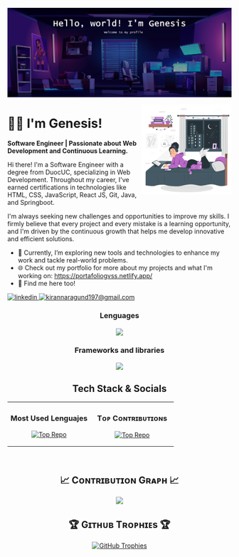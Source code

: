 ![Genesis Banner Image](https://github.com/GnesisVSS/GnesisVSS/blob/main/bedroom-banner.jpg)

<div>
  <img align="right" width="40%" src="https://github.com/GnesisVSS/GnesisVSS/blob/main/bedroom.svg">
</div>

# 👩‍💻 I'm Genesis! 
<strong> <p align="left">Software Engineer | Passionate about Web Development and Continuous Learning. </p> </strong>

Hi there! I'm a Software Engineer with a degree from DuocUC, specializing in Web Development. Throughout my career, I've earned certifications in technologies like HTML, CSS, JavaScript, React JS, Git, Java, and Springboot.

I'm always seeking new challenges and opportunities to improve my skills. I firmly believe that every project and every mistake is a learning opportunity, and I'm driven by the continuous growth that helps me develop innovative and efficient solutions.

- 🚀 Currently, I’m exploring new tools and technologies to enhance my work and tackle real-world problems.
- 🌐 Check out my portfolio for more about my projects and what I'm working on: https://portafoliogvss.netlify.app/
- 🤝 Find me here too! <div align="center">
 <a href="https://www.linkedin.com/in/genesis-saez/" target="_blank">
<img src="https://img.shields.io/badge/LinkedIn-0077B5?style=for-the-badge&logo=linkedin&logoColor=white" alt=linkedin />
</a>
<a href="mailto:gnesis.vss@gmail.com" target="_blank">
<img src="https://img.shields.io/badge/Gmail-D14836?style=for-the-badge&logo=gmail&logoColor=white" alt=kirannaragund197@gmail.com mail />
</a>
<br />
<h3 align="center"><strong>Lenguages</strong></h3>
<p align="center">
   <a href="https://github.com/GnesisVSS">
      <img align="center" src="https://skillicons.dev/icons?i=java,js,cs,py,ts,php"  />
   </a>
</p>
<h3 align="center"><strong>Frameworks and libraries</strong></h3>
<p align="center">
   <a href="https://github.com/GnesisVSS">
      <img align="center" src="https://skillicons.dev/icons?i=dotnet,react,spring,django,bootstrap"  />
   </a>
</p>
<h2 align="center"> Tech Stack & Socials </h2>

<table width="100%" align="center">
  <tr>
    <td width="50%">
     <h3 align="center"><strong>Most Used Lenguajes</strong></h3>
      <p align="center">
         <a href="https://github.com/Kiran1689">
           <img align="center" src="https://github-readme-stats.vercel.app/api/top-langs/?username=GnesisVSS&theme=nightowl&exclude_repo=portafolio_de_titulo&layout=compact" alt="Top Repo" />
       </a>
      </p>
    </td>
    <td width="50%">
      <h3 align="center"><strong>Tᴏᴘ Cᴏɴᴛʀɪʙᴜᴛɪᴏɴs</strong></h3>
      <p align="center">
        <a href="https://github.com/Kiran1689">
          <img align="center" src="https://github-contributor-stats.vercel.app/api?username=GnesisVSS&limit=3&theme=nightowl&show_owner=true&combine_all_yearly_contributions=true" alt="Top Repo" />
        </a>
      </p>
    </td>
    
  </tr>
</table>
<br />

<h2 align="center">📈 Cᴏɴᴛʀɪʙᴜᴛɪᴏɴ Gʀᴀᴘʜ 📈</h2>
<div align="center">
    <img src="https://github-readme-activity-graph.vercel.app/graph?username=GnesisVSS&bg_color=011627&color=79d3c3&line=c792ea&point=ffeb95&area=true&hide_border=false" border-radius="15">
</div>

<h2 align="center">🏆 Gɪᴛʜᴜʙ Tʀᴏᴘʜɪᴇs 🏆</h2>
<p align="center">
  <a href="https://github.com/GnesisVSS?tab=achievements">
    <img src="https://github-profile-trophy.vercel.app/?username=GnesisVSS&row=2&column=6&margin-w=20&margin-h=20" alt="GitHub Trophies">
  </a>
</p>
<br />


